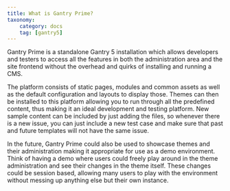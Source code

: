 ```yaml
---
title: What is Gantry Prime?
taxonomy:
    category: docs
    tag: [gantry5]
---
```


Gantry Prime is a standalone Gantry 5 installation which allows developers and testers to access all the features in both the  administration area and the site frontend without the overhead and quirks of installing and running a CMS.

The platform consists of static pages, modules and common assets as well as the default configuration and layouts to display those. Themes can then be installed to this platform allowing you to run through all the predefined content, thus making it an ideal development and testing platform. New sample content can be included by just adding the files, so whenever there is a new issue, you can just include a new test case and make sure that past and future templates will not have the same issue.

In the future, Gantry Prime could also be used to showcase themes and their administration making it appropriate for use as a demo environment. Think of having a demo where users could freely play around in the theme administration and see their changes in the theme itself. These changes could be session based, allowing many users to play with the environment without messing up anything else but their own instance.

